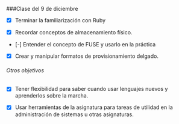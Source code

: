 ###Clase del 9 de diciembre
* [X] Terminar la familiarización con Ruby

* [X] Recordar conceptos de almacenamiento físico.

* [-] Entender el concepto de FUSE y usarlo en la práctica

* [X] Crear y manipular formatos de provisionamiento delgado.

###### Otros objetivos

* [X] Tener flexibilidad para saber cuando usar lenguajes nuevos y aprenderlos sobre la marcha.

* [X] Usar herramientas de la asignatura para tareas de utilidad en la administración de sistemas u otras asignaturas.